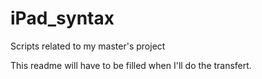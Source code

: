 # iPad_syntax
Scripts related to my master's project

This readme will have to be filled when I'll do the transfert.
